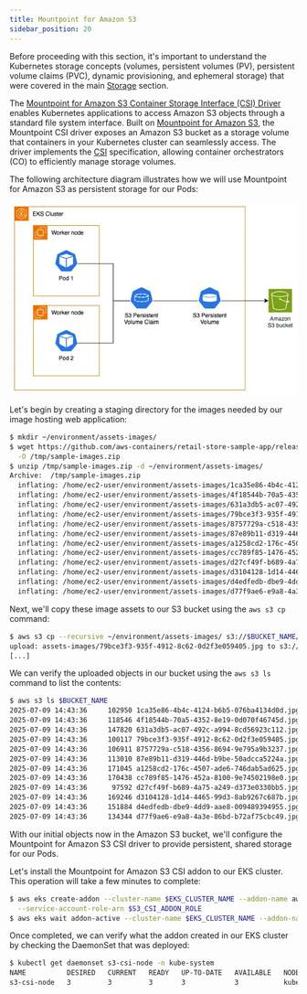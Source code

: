 ```yaml
---
title: Mountpoint for Amazon S3
sidebar_position: 20
---
```


Before proceeding with this section, it's important to understand the Kubernetes storage concepts (volumes, persistent volumes (PV), persistent volume claims (PVC), dynamic provisioning, and ephemeral storage) that were covered in the main [Storage](../index.md) section.

The [Mountpoint for Amazon S3 Container Storage Interface (CSI) Driver](https://github.com/awslabs/mountpoint-s3-csi-driver) enables Kubernetes applications to access Amazon S3 objects through a standard file system interface. Built on [Mountpoint for Amazon S3](https://github.com/awslabs/mountpoint-s3), the Mountpoint CSI driver exposes an Amazon S3 bucket as a storage volume that containers in your Kubernetes cluster can seamlessly access. The driver implements the [CSI](https://github.com/container-storage-interface/spec/blob/master/spec.md) specification, allowing container orchestrators (CO) to efficiently manage storage volumes.

The following architecture diagram illustrates how we will use Mountpoint for Amazon S3 as persistent storage for our Pods:

![Assets with S3](./assets/s3-storage.webp)

Let's begin by creating a staging directory for the images needed by our image hosting web application:

```bash
$ mkdir ~/environment/assets-images/
$ wget https://github.com/aws-containers/retail-store-sample-app/releases/download/v1.2.1/sample-images.zip \
  -O /tmp/sample-images.zip
$ unzip /tmp/sample-images.zip -d ~/environment/assets-images/
Archive:  /tmp/sample-images.zip
  inflating: /home/ec2-user/environment/assets-images/1ca35e86-4b4c-4124-b6b5-076ba4134d0d.jpg
  inflating: /home/ec2-user/environment/assets-images/4f18544b-70a5-4352-8e19-0d070f46745d.jpg
  inflating: /home/ec2-user/environment/assets-images/631a3db5-ac07-492c-a994-8cd56923c112.jpg
  inflating: /home/ec2-user/environment/assets-images/79bce3f3-935f-4912-8c62-0d2f3e059405.jpg
  inflating: /home/ec2-user/environment/assets-images/8757729a-c518-4356-8694-9e795a9b3237.jpg
  inflating: /home/ec2-user/environment/assets-images/87e89b11-d319-446d-b9be-50adcca5224a.jpg
  inflating: /home/ec2-user/environment/assets-images/a1258cd2-176c-4507-ade6-746dab5ad625.jpg
  inflating: /home/ec2-user/environment/assets-images/cc789f85-1476-452a-8100-9e74502198e0.jpg
  inflating: /home/ec2-user/environment/assets-images/d27cf49f-b689-4a75-a249-d373e0330bb5.jpg
  inflating: /home/ec2-user/environment/assets-images/d3104128-1d14-4465-99d3-8ab9267c687b.jpg
  inflating: /home/ec2-user/environment/assets-images/d4edfedb-dbe9-4dd9-aae8-009489394955.jpg
  inflating: /home/ec2-user/environment/assets-images/d77f9ae6-e9a8-4a3e-86bd-b72af75cbc49.jpg
```

Next, we'll copy these image assets to our S3 bucket using the `aws s3 cp` command:

```bash
$ aws s3 cp --recursive ~/environment/assets-images/ s3://$BUCKET_NAME/
upload: assets-images/79bce3f3-935f-4912-8c62-0d2f3e059405.jpg to s3://eks-workshop-mountpoint-s320250709143521722200000002/79bce3f3-935f-4912-8c62-0d2f3e059405.jpg
[...]
```

We can verify the uploaded objects in our bucket using the `aws s3 ls` command to list the contents:

```bash
$ aws s3 ls $BUCKET_NAME
2025-07-09 14:43:36     102950 1ca35e86-4b4c-4124-b6b5-076ba4134d0d.jpg
2025-07-09 14:43:36     118546 4f18544b-70a5-4352-8e19-0d070f46745d.jpg
2025-07-09 14:43:36     147820 631a3db5-ac07-492c-a994-8cd56923c112.jpg
2025-07-09 14:43:36     100117 79bce3f3-935f-4912-8c62-0d2f3e059405.jpg
2025-07-09 14:43:36     106911 8757729a-c518-4356-8694-9e795a9b3237.jpg
2025-07-09 14:43:36     113010 87e89b11-d319-446d-b9be-50adcca5224a.jpg
2025-07-09 14:43:36     171045 a1258cd2-176c-4507-ade6-746dab5ad625.jpg
2025-07-09 14:43:36     170438 cc789f85-1476-452a-8100-9e74502198e0.jpg
2025-07-09 14:43:36      97592 d27cf49f-b689-4a75-a249-d373e0330bb5.jpg
2025-07-09 14:43:36     169246 d3104128-1d14-4465-99d3-8ab9267c687b.jpg
2025-07-09 14:43:36     151884 d4edfedb-dbe9-4dd9-aae8-009489394955.jpg
2025-07-09 14:43:36     134344 d77f9ae6-e9a8-4a3e-86bd-b72af75cbc49.jpg
```

With our initial objects now in the Amazon S3 bucket, we'll configure the Mountpoint for Amazon S3 CSI driver to provide persistent, shared storage for our Pods.

Let's install the Mountpoint for Amazon S3 CSI addon to our EKS cluster. This operation will take a few minutes to complete:

```bash
$ aws eks create-addon --cluster-name $EKS_CLUSTER_NAME --addon-name aws-mountpoint-s3-csi-driver \
  --service-account-role-arn $S3_CSI_ADDON_ROLE
$ aws eks wait addon-active --cluster-name $EKS_CLUSTER_NAME --addon-name aws-mountpoint-s3-csi-driver
```

Once completed, we can verify what the addon created in our EKS cluster by checking the DaemonSet that was deployed:

```bash
$ kubectl get daemonset s3-csi-node -n kube-system
NAME          DESIRED   CURRENT   READY   UP-TO-DATE   AVAILABLE   NODE SELECTOR            AGE
s3-csi-node   3         3         3       3            3           kubernetes.io/os=linux   61s
```
